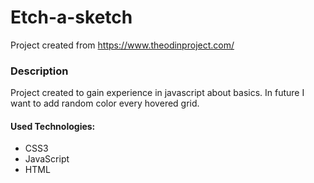 # Etch-a-sketch
Project created from https://www.theodinproject.com/

### Description
Project created to gain experience in javascript about basics. In future I want to add random color every hovered grid.

#### Used Technologies:
- CSS3
- JavaScript
- HTML
